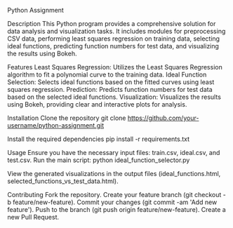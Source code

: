 Python Assignment

Description
This Python program provides a comprehensive solution for data analysis and visualization tasks.
It includes modules for preprocessing CSV data, performing least squares regression on training data, 
selecting ideal functions, predicting function numbers for test data, and visualizing the results using Bokeh. 


Features
Least Squares Regression: Utilizes the Least Squares Regression algorithm to fit a polynomial curve to the training data.
Ideal Function Selection: Selects ideal functions based on the fitted curves using least squares regression.
Prediction: Predicts function numbers for test data based on the selected ideal functions.
Visualization: Visualizes the results using Bokeh, providing clear and interactive plots for analysis.


Installation
Clone the repository
git clone https://github.com/your-username/python-assignment.git

Install the required dependencies
pip install -r requirements.txt

Usage
Ensure you have the necessary input files: train.csv, ideal.csv, and test.csv.
Run the main script: python ideal_function_selector.py

View the generated visualizations in the output files (ideal_functions.html, selected_functions_vs_test_data.html).

Contributing
Fork the repository.
Create your feature branch (git checkout -b feature/new-feature).
Commit your changes (git commit -am 'Add new feature').
Push to the branch (git push origin feature/new-feature).
Create a new Pull Request.
